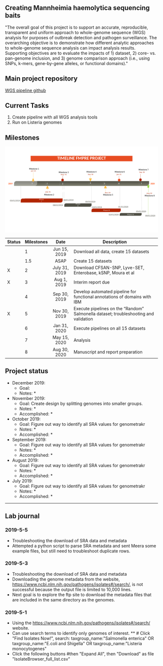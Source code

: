 Creating Mannheimia haemolytica sequencing baits
------------

"The overall goal of this project is to support an accurate, reproducible, transparent and uniform approach to whole-genome sequence (WGS) analysis for purposes of outbreak detection and pathogen surveillance. The overarching objective is to demonstrate how different analytic approaches to whole-genome sequence analysis can impact analysis results. Supporting objectives are to evaluate the impacts of 1) dataset, 2) core- vs. pan-genome inclusion, and 3) genome comparison approach (i.e., using SNPs, k-mers, gene-by-gene alleles, or functional domains)."


Main project repository
-----
[WGS pipeline github](https://github.com/TheNoyesLab/WGS_SNP_pipelines)


Current Tasks
-----

  1. Create pipeline with all WGS analysis tools
  2. Run on Listeria genomes
  
Milestones
-----
![Milestones](https://github.com/EnriqueDoster/project_lab_notebooks/blob/master/postdoc_projects/docs/FMPRE_WGS_timeline.png "timeline")

| Status | Milestones| Date  | Description  |
| -------| ------------- |:------------:| ------------|
| | 1      | Jun 15, 2019  | Download all data, create 15 datasets |
| | 1.5 | ASAP  | Create 15 datasets |
|X| 2      | July 31, 2019 | Download CFSAN-SNP, Lyve-SET, Enterobase, kSNP, Moura et al |
|X| 3      | Aug 1, 2019   | Interim report due |
| | 4      | Sep 30, 2019  | Develop automated pipeline for functional annotations of domains with IBM |
|X| 5      | Nov 30, 2019  | Execute pipelines on the “Random” Salmonella dataset; troubleshooting and validation  |
| | 6      | Jan 31, 2020  | Execute pipelines on all 15 datasets |
| | 7      | May 15, 2020  | Analysis |
| | 8      | Aug 30, 2020  | Manuscript and report preparation |
    
    
    
Project status
-----

- December 2019: 
  * Goal:
  * Notes:
    * 
- November 2019:
  * Goal: Create design by splitting genomes into smaller groups.
  * Notes:
    * 
  * Accomplished: 
    * 
- October 2019:
  * Goal: Figure out way to identify all SRA values for genometrakr
  * Notes:
    * 
  * Accomplished: 
    * 
- September 2019:
  * Goal: Figure out way to identify all SRA values for genometrakr
  * Notes:
    * 
  * Accomplished: 
    * 
- August 2019:
  * Goal: Figure out way to identify all SRA values for genometrakr
  * Notes:
    * 
  * Accomplished: 
    * 
- July 2019:
  * Goal: Figure out way to identify all SRA values for genometrakr
  * Notes:
    * 
  * Accomplished: 
    *    


***
Lab journal
---------------------------------------------------------------------------------------------------------------





### 2019-5-5

* Troubleshooting the download of SRA data and metadata
* Attempted a python script to parse SRA metadata and sent Meera some example files, but still need to troubleshoot duplicate rows.


### 2019-5-3

* Troubleshooting the download of SRA data and metadata
* Downloading the genome metadata from the website, https://www.ncbi.nlm.nih.gov/pathogens/isolates#/search/, is not successful because the output file is limited to 10,000 lines.
* Next goal is to explore the ftp site to download the metadata files that are included in the same directory as the genomes.



### 2019-5-1

* Using the https://www.ncbi.nlm.nih.gov/pathogens/isolates#/search/ website.
* Can use search terms to identify only genomes of interest.
** # Click "Find Isolates Now!", search: taxgroup_name:"Salmonella enterica" OR taxgroup_name:"E.coli and Shigella" OR taxgroup_name:"Listeria monocytogenes"
* Click the following buttons #then "Expand All", then "Download" as file "IsolateBrowser_full_list.csv"



